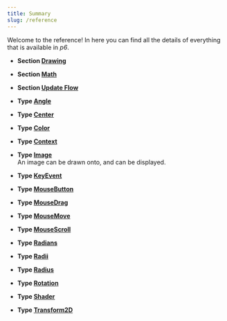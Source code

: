 ```yaml
---
title: Summary 
slug: /reference 
---
```


Welcome to the reference! In here you can find all the details of everything that is available in *p6*.

* **Section [Drawing](/reference/drawing)** 
* **Section [Math](/reference/math)** 
* **Section [Update Flow](/reference/update-flow)** 


 
 
* **Type [Angle](/reference/Types/angle)** 
* **Type [Center](/reference/Types/center)** 
* **Type [Color](/reference/Types/color)** 
* **Type [Context](/reference/Types/context)** 
* **Type [Image](/reference/Types/image)** <br/>An image can be drawn onto, and can be displayed. 
* **Type [KeyEvent](/reference/Types/key_event)** 
* **Type [MouseButton](/reference/Types/mouse_button)** 
* **Type [MouseDrag](/reference/Types/mouse_drag)** 
* **Type [MouseMove](/reference/Types/mouse_move)** 
* **Type [MouseScroll](/reference/Types/mouse_scroll)** 
* **Type [Radians](/reference/Types/radians)** 
* **Type [Radii](/reference/Types/radii)** 
* **Type [Radius](/reference/Types/radius)** 
* **Type [Rotation](/reference/Types/rotation)** 
* **Type [Shader](/reference/Types/shader)** 
* **Type [Transform2D](/reference/Types/transform2_d)** 

